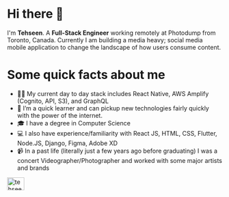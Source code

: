 # Hi there 👋

I'm **Tehseen**. A **Full-Stack Engineer** working remotely at Photodump from Toronto, Canada. Currently I am building a media heavy; social media mobile application to change the landscape of how users consume content.

# Some quick facts about me

- 🧑‍💻 My current day to day stack includes React Native, AWS Amplify (Cognito, API, S3), and GraphQL
- 🌱 I’m a quick learner and can pickup new technologies fairly quickly with the power of the internet.
- 🎓 I have a degree in Computer Science
- 💻 I also have experience/familiarity with React JS, HTML, CSS, Flutter, Node.JS, Django, Figma, Adobe XD
- 📹 In a past life (literally just a few years ago before graduating) I was a concert Videographer/Photographer and worked with some major artists and brands

<a href="https://linkedin.com/in/tehseenc" target="blank"><img align="center" src="https://raw.githubusercontent.com/rahuldkjain/github-profile-readme-generator/master/src/images/icons/Social/linked-in-alt.svg" alt="tehseenc" height="30" width="40" /></a>
<!---
tehseenc/tehseenc is a ✨ special ✨ repository because its `README.md` (this file) appears on your GitHub profile.
You can click the Preview link to take a look at your changes.
--->
